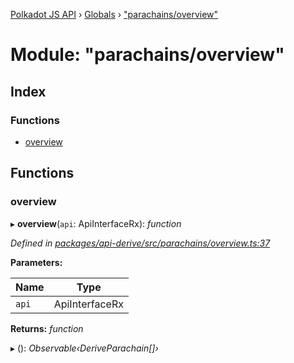 [Polkadot JS API](../README.md) › [Globals](../globals.md) › ["parachains/overview"](_parachains_overview_.md)

# Module: "parachains/overview"

## Index

### Functions

* [overview](_parachains_overview_.md#overview)

## Functions

###  overview

▸ **overview**(`api`: ApiInterfaceRx): *function*

*Defined in [packages/api-derive/src/parachains/overview.ts:37](https://github.com/polkadot-js/api/blob/f1ebcddec6/packages/api-derive/src/parachains/overview.ts#L37)*

**Parameters:**

Name | Type |
------ | ------ |
`api` | ApiInterfaceRx |

**Returns:** *function*

▸ (): *Observable‹DeriveParachain[]›*
